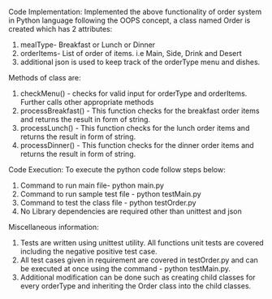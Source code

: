 Code Implementation:
Implemented the above functionality of order system in Python language following the OOPS concept, a class named Order is created which has 2 attributes:
1. mealType- Breakfast or Lunch or Dinner
2. orderItems- List of order of items. i.e Main, Side, Drink and Desert
3. additional json is used to keep track of the orderType menu and dishes.

Methods of class are:
1. checkMenu() - checks for valid input for orderType and orderItems. Further calls other appropriate methods
2. processBreakfast() - This function checks for the breakfast order items and returns the result in form of string.
3. processLunch() - This function checks for the lunch order items and returns the result in form of string.
4. processDinner() - This function checks for the dinner order items and returns the result in form of string.

Code Execution:
To execute the python code follow steps below:
1. Command to run main file- python main.py
2. Command to run sample test file - python testMain.py
3. Command to test the class file - python testOrder.py
4. No Library dependencies are required other than unittest and json

Miscellaneous information:
1. Tests are written using unittest utility. All functions unit tests are covered including the negative positive test case.
2. All test cases given in requirement are covered in testOrder.py and can be executed at once using the command - python testMain.py.
3. Additional modification can be done such as creating child classes for every orderType and inheriting the Order class into the child classes.
